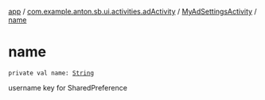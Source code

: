 [app](../../index.md) / [com.example.anton.sb.ui.activities.adActivity](../index.md) / [MyAdSettingsActivity](index.md) / [name](./name.md)

# name

`private val name: `[`String`](https://kotlinlang.org/api/latest/jvm/stdlib/kotlin/-string/index.html)

username key for SharedPreference

